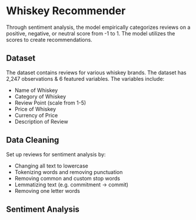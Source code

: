 # Whiskey Recommender
Through sentiment analysis, the model empirically categorizes reviews on a positive, negative, or neutral score from -1 to 1. The model utilizes the scores to create recommendations. 


## Dataset
The dataset contains reviews for various whiskey brands. The dataset has 2,247 observations & 6 featured variables. The variables include:
  - Name of Whiskey
  - Category of Whiskey
  - Review Point (scale from 1-5)
  - Price of Whiskey
  - Currency of Price
  - Description of Review
  
 ## Data Cleaning 
Set up reviews for sentiment analysis by:
  - Changing all text to lowercase
  - Tokenizing words and removing punctuation
  - Removing common and custom stop words
  - Lemmatizing text (e.g. commitment → commit)
  - Removing one letter words
  
 ## Sentiment Analysis
 
 

 
